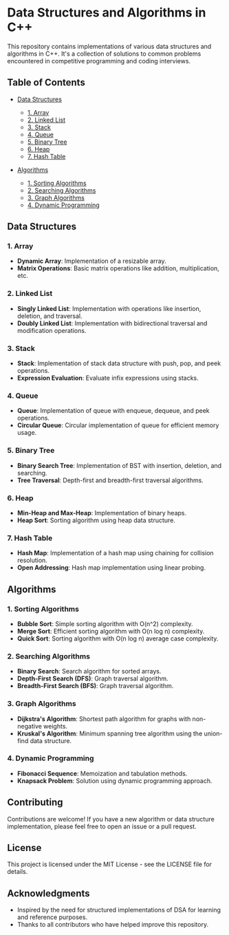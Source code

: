 # Data Structures and Algorithms in C++

This repository contains implementations of various data structures and algorithms in C++. It's a collection of solutions to common problems encountered in competitive programming and coding interviews.

## Table of Contents

- [Data Structures](#data-structures)
  - [1. Array](#1-array)
  - [2. Linked List](#2-linked-list)
  - [3. Stack](#3-stack)
  - [4. Queue](#4-queue)
  - [5. Binary Tree](#5-binary-tree)
  - [6. Heap](#6-heap)
  - [7. Hash Table](#7-hash-table)

- [Algorithms](#algorithms)
  - [1. Sorting Algorithms](#1-sorting-algorithms)
  - [2. Searching Algorithms](#2-searching-algorithms)
  - [3. Graph Algorithms](#3-graph-algorithms)
  - [4. Dynamic Programming](#4-dynamic-programming)

## Data Structures

### 1. Array

- **Dynamic Array**: Implementation of a resizable array.
- **Matrix Operations**: Basic matrix operations like addition, multiplication, etc.

### 2. Linked List

- **Singly Linked List**: Implementation with operations like insertion, deletion, and traversal.
- **Doubly Linked List**: Implementation with bidirectional traversal and modification operations.

### 3. Stack

- **Stack**: Implementation of stack data structure with push, pop, and peek operations.
- **Expression Evaluation**: Evaluate infix expressions using stacks.

### 4. Queue

- **Queue**: Implementation of queue with enqueue, dequeue, and peek operations.
- **Circular Queue**: Circular implementation of queue for efficient memory usage.

### 5. Binary Tree

- **Binary Search Tree**: Implementation of BST with insertion, deletion, and searching.
- **Tree Traversal**: Depth-first and breadth-first traversal algorithms.

### 6. Heap

- **Min-Heap and Max-Heap**: Implementation of binary heaps.
- **Heap Sort**: Sorting algorithm using heap data structure.

### 7. Hash Table

- **Hash Map**: Implementation of a hash map using chaining for collision resolution.
- **Open Addressing**: Hash map implementation using linear probing.

## Algorithms

### 1. Sorting Algorithms

- **Bubble Sort**: Simple sorting algorithm with O(n^2) complexity.
- **Merge Sort**: Efficient sorting algorithm with O(n log n) complexity.
- **Quick Sort**: Sorting algorithm with O(n log n) average case complexity.

### 2. Searching Algorithms

- **Binary Search**: Search algorithm for sorted arrays.
- **Depth-First Search (DFS)**: Graph traversal algorithm.
- **Breadth-First Search (BFS)**: Graph traversal algorithm.

### 3. Graph Algorithms

- **Dijkstra's Algorithm**: Shortest path algorithm for graphs with non-negative weights.
- **Kruskal's Algorithm**: Minimum spanning tree algorithm using the union-find data structure.

### 4. Dynamic Programming

- **Fibonacci Sequence**: Memoization and tabulation methods.
- **Knapsack Problem**: Solution using dynamic programming approach.

## Contributing

Contributions are welcome! If you have a new algorithm or data structure implementation, please feel free to open an issue or a pull request.

## License

This project is licensed under the MIT License - see the LICENSE file for details.

## Acknowledgments

- Inspired by the need for structured implementations of DSA for learning and reference purposes.
- Thanks to all contributors who have helped improve this repository.


